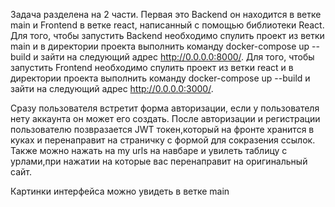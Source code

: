 Задача разделена на 2 части. Первая это Backend он находится в ветке main и Frontend в ветке react, написанный с помощью библиотеки React.
Для того, чтобы запустить Backend необходимо спулить проект из ветки main и в директории проекта выполнить команду docker-compose up --build и зайти на следующий адрес http://0.0.0.0:8000/.
Для того, чтобы запустить Frontend необходимо спулить проект из ветки react и в директории проекта выполнить команду docker-compose up --build и зайти на следующий адрес http://0.0.0.0:3000/.


Сразу пользователя встретит форма авторизации, если у пользователя нету аккаунта он может его создать. После авторизации и регистрации пользователю позвразается JWT токен,который на фронте хранится в куках и перенаправит на страничку с формой для сокразения ссылок.
Также можно нажать на my urls на навбаре и увилеть таблицу с урлами,при нажатии на которые вас перенаправит на оригинальный сайт.

Картинки интерфейса можно увидеть в ветке main
